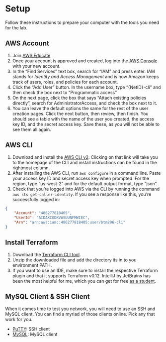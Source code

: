 # Setup

Follow these instructions to prepare your computer with the tools you need for the lab.

## AWS Account

1. Join [AWS Educate](https://aws.amazon.com/education/awseducate/)
2. Once your account is approved and created, log into the [AWS Console](https://console.aws.amazon.com/console/home) with your new account.
3. In the “Find Services” text box, search for “IAM” and press enter. IAM stands for *Identity and Access Management* and is how Amazon keeps track of users, roles, and policies for each account.
4. Click the “Add User” button. In the username box, type “{NetID}-cli” and then check the box next to “Programmatic access”
5. On the next page, click the box that says “Attach existing policies directly”, search for AdministratorAccess, and check the box next to it.
6. You can leave the default options the same for the rest of the user creation pages. Click the next button, then review, then finish. You should see a table with the name of the user you created, the access key ID, and the secret access key. Save these, as you will not be able to see them all again.

## AWS CLI

1. Download and install the [AWS CLI v2](https://aws.amazon.com/cli/). Clicking on that link will take you to the homepage of the CLI and install instructions can be found in the rightmost column.
2. After installing the AWS CLI, run `aws configure` in a command line. Paste your access key ID and secret access key when prompted. For the region, type “us-west-2” and for the default output format, type “json”.
3. Check that you’re logged into AWS via the CLI by running the command `aws sts get-caller-identity`. If you see a response like this, you’re successfully logged in:

```json
{
    "Account": "486277818405",
    "UserId": "AIDAXCODKVASUUNFMWIEC",
    "Arn": "arn:aws:iam::486277818405:user/btm296-cli"
}
```

## Install Terraform

1. Download the [Terraform CLI tool](https://www.terraform.io/downloads.html).
2. Unzip the downloaded file and add the directory its in to you environment PATH.
3. If you want to use an IDE, make sure to install the respective Terraform plugin and that it supports Terraform v0.12. IntelliJ by JetBrains has been the most helpful for me, which you can get for free [as a student](https://www.jetbrains.com/student/).

## MySQL Client & SSH Client

When it comes time to test you network, you will need to use an SSH and MySQL client. You can find a myriad of those clients online. Pick any that work for you.

- [PuTTY](https://www.putty.org/): SSH client
- [MySQL](https://dev.mysql.com/doc/mysql-getting-started/en/#mysql-getting-started-installing): MySQL client
